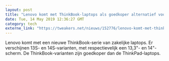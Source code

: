 ```yaml
---
layout: post
title: "Lenovo komt met ThinkBook-laptops als goedkoper alternatief voor ThinkPad"
date: Tue, 14 May 2019 12:36:27 GMT
category: tech
externe_link: "https://tweakers.net/nieuws/152776/lenovo-komt-met-thinkbook-laptops-als-goedkoper-alternatief-voor-thinkpad.html"
---
```


Lenovo komt met een nieuwe ThinkBook-serie van zakelijke laptops. Er verschijnen 13S- en 14S-varianten, met respectievelijk een 13,3"- en 14"-scherm. De ThinkBook-varianten zijn goedkoper dan de ThinkPad-laptops.<img src="http://feeds.feedburner.com/~r/tweakers/mixed/~4/Qv8gK5CdzN0" height="1" width="1" alt=""/>
